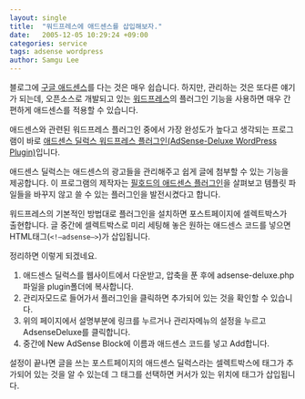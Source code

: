 ```yaml
---
layout: single
title:  "워드프레스에 애드센스를 삽입해보자."
date:   2005-12-05 10:29:24 +09:00
categories: service
tags: adsense wordpress
author: Samgu Lee
---
```

블로그에 [구글 애드센스](http://www.google.com/adsense)를 다는 것은 매우 쉽습니다. 하지만, 관리하는 것은 또다른 얘기가 되는데, 오픈소스로 개발되고 있는 [워드프레스](http://wordpress.org)의 플러그인 기능을 사용하면 매우 간편하게 애드센스를 적용할 수 있습니다.

애드센스와 관련된 워드프레스 플러그인 중에서 가장 완성도가 높다고 생각되는 프로그램이 바로 [애드센스 딜럭스 워드프레스 플러그인(AdSense-Deluxe WordPress Plugin)](http://www.acmetech.com/blog/2005/07/26/adsense-deluxe-wordpress-plugin/)입니다.

애드센스 딜럭스는 애드센스의 광고들을 관리해주고 쉽게 글에 첨부할 수 있는 기능을 제공합니다. 이 프로그램의 제작자는 [필호드의 애드센스 플러그인](http://philhord.com/wp-hacks/adsense)을 살펴보고 템플릿 파일들을 바꾸지 않고 쓸 수 있는 플러그인을 발전시켰다고 합니다.

워드프레스의 기본적인 방법대로 플러그인을 설치하면 포스트페이지에 셀렉트박스가 출현합니다. 글 중간에 셀렉트박스로 미리 세팅해 놓은 원하는 애드센스 코드를 넣으면 HTML태그(`<!–adsense–>`)가 삽입됩니다.

정리하면 이렇게 되겠네요.

1. 애드센스 딜럭스를 웹사이트에서 다운받고, 압축을 푼 후에 adsense-deluxe.php파일을 plugin폴더에 복사합니다.
2. 관리자모드로 들어가서 플러그인을 클릭하면 추가되어 있는 것을 확인할 수 있습니다.
3. 위의 페이지에서 설명부분에 링크를 누르거나 관리자메뉴의 설정을 누르고 AdsenseDeluxe를 클릭합니다.
4. 중간에 New AdSense Block에 이름과 애드센스 코드를 넣고 Add합니다.

설정이 끝나면 글을 쓰는 포스트페이지의 애드센스 딜럭스라는 셀렉트박스에 태그가 추가되어 있는 것을 알 수 있는데 그 태그를 선택하면 커서가 있는 위치에 태그가 삽입됩니다.